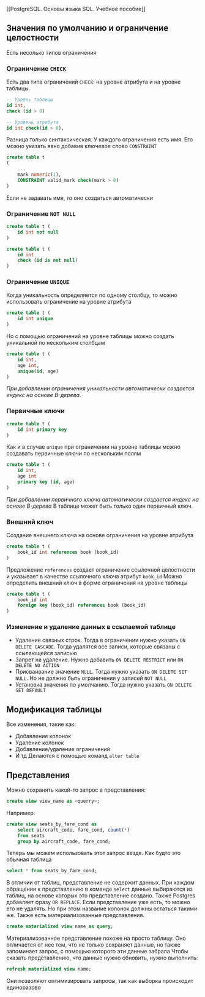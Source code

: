 [[PostgreSQL. Основы языка SQL. Учебное пособие]]
## Значения по умолчанию и ограничение целостности
Есть несолько типов ограничения
### Ограничение `CHECK`
Есть два типа ограничений `CHECK`: на уровне атрибута и на уровне таблицы. 
```sql
-- Уровнь таблицы
id int,
check (id > 0)
```
```sql
-- Уровень атрибута
id int check(id > 0),
```
Разница только синтаксическая. У каждого ограничения есть имя. Его можно указать явно добавив ключевое слово `CONSTRAINT`
```sql
create table t 
(
	...
	mark numeric(1),
	CONSTRAINT valid_mark check(mark > 0)
)
```
Если не задавать имя, то оно создаться автоматически
### Ограничение `NOT NULL`
```sql
create table t (
	id int not null
)
```
```sql
create table t (
	id int 
	check (id is not null)
)
```

### Ограничение `UNIQUE`
Когда уникальность определяется по одному столбцу, то можно использовать ограничение на уровне атрибута
```sql
create table t (
	id int unique
)
```
Но с помощью ограничений на уровне таблицы можно создать уникальной по нескольким столбцам
```sql
create table t (
	id int,
	age int,
	unique(id, age)
)
```
*При добавлении ограничения уникальности автоматически создается индекс на основе B-дерева.*

### Первичные ключи
```sql
create table t (
	id int primary key
)
```
Как и в случае `unique` при ограничении на уровне таблицы можно создавать первичные ключи по нескольким полям
```sql
create table t (
	id int,
	age int
	primary key (id, age)
)
```
*При добавлении первичного ключа автоматически создается индекс на основе B-дерева*
В таблице может быть только один первичный ключ.
### Внешний ключ
Создание внешнего ключа на основе ограничения на уровне атрибута
```sql
create table t (
	book_id int references book (book_id)
)
```
Предложение `references` создает ограничение ссылочной целостности и указывает в качестве ссылочного ключа атрибут `book_id`
Можно определить внешний ключ в форме ограничения на уровне таблицы
```sql
create table t (
	book_id int
	foreign key (book_id) references book (book_id)
)
```

### Изменение и удаление данных в ссылаемой таблице
- Удаление связных строк. Тогда в ограничении нужно указать `ON DELETE CASCADE`. Тогда удалятся все записи, которые связаны с ссылающейся записью
- Запрет на удаление. Нужно добавить `ON DELETE RESTRICT` или `ON DELETE NO ACTION`
- Присваивание значение `NULL`. Тогда нужно указать `ON DELETE SET NULL`. Но не должно быть ограничения у записей `NOT NULL`
- Установка значения по умолчанию. Тогда нужно указать `ON DELETE SET DEFAULT`

## Модификация таблицы
Все изменения, такие как:
- Добавление колонок
- Удаление колонок
- Добавление/удаление ограничений
- И тд
Делаются с помощью команд `alter table`

## Представления
Можно сохранять какой-то запрос в представления:
```sql
create view view_name as <querry>;
```
Например:
```sql
create view seats_by_fare_cond as 
	select aircraft_code, fare_cond, count(*)
	from seats
	group by aircraft_code, fare_cond;
```
Теперь мы можем использовать этот запрос везде. Как будто это обычная таблица
```sql
select * from seats_by_fare_cond;
```
В отличии от таблиц, представление не содержит данных. При каждом обращении к представлению в команде `select` данные выбираются из таблиц, на основе которых это представление создано.
Также Postgres добавляет фразу `OR REPLACE`. Если представление уже есть, то можно его не удалять. Но при этом название колонок должны остаться такими же.
Также есть материализованные представления. 
```sql
create materialized view name as query;
```
Материализованное представление похоже на просто таблицу. Оно отличается от нее тем, что не только сохраняет данные, но также запоминает запрос, с помощью которого эти данные забрала
Чтобы сказать представлению, что данные нужно обновить, нужно выполнить:
```sql
refresh materialized view name;
```
Они позволяют оптимизировать запросы, так как выборка происходит единоразово